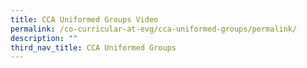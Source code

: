```yaml
---
title: CCA Uniformed Groups Video
permalink: /co-curricular-at-evg/cca-uniformed-groups/permalink/
description: ""
third_nav_title: CCA Uniformed Groups
---
```

